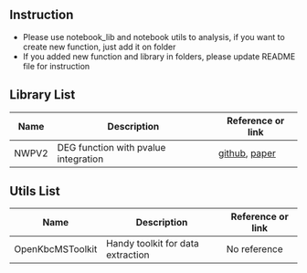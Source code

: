 ## Instruction
* Please use notebook_lib and notebook utils to analysis, if you want to create new function, just add it on folder
* If you added new function and library in folders, please update README file for instruction

## Library List
| Name | Description | Reference or link |
|---------|---------|---------|
| NWPV2 | DEG function with pvalue integration | [github](https://github.com/swiri021/NWPV2/blob/master/README.md), [paper](https://www.ncbi.nlm.nih.gov/pmc/articles/PMC3135688/) |

## Utils List
| Name | Description | Reference or link |
|---------|---------|---------|
| OpenKbcMSToolkit | Handy toolkit for data extraction | No reference |
